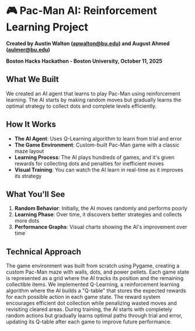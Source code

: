 # 🎮 Pac-Man AI: Reinforcement Learning Project

**Created by Austin Walton (apwalton@bu.edu) and August Ahmed (aulmer@bu.edu)**

**Boston Hacks Hackathon - Boston University, October 11, 2025**

## What We Built

We created an AI agent that learns to play Pac-Man using reinforcement learning. The AI starts by making random moves but gradually learns the optimal strategy to collect dots and complete levels efficiently.

## How It Works

- **The AI Agent**: Uses Q-Learning algorithm to learn from trial and error
- **The Game Environment**: Custom-built Pac-Man game with a classic maze layout
- **Learning Process**: The AI plays hundreds of games, and it's given rewards for collecting dots and penalties for inefficient moves
- **Visual Training**: You can watch the AI learn in real-time as it improves its strategy

## What You'll See

1. **Random Behavior**: Initially, the AI moves randomly and performs poorly
2. **Learning Phase**: Over time, it discovers better strategies and collects more dots
4. **Performance Graphs**: Visual charts showing the AI's improvement over time

## Technical Approach

The game environment was built from scratch using Pygame, creating a custom Pac-Man maze with walls, dots, and power pellets. Each game state is represented as a grid where the AI tracks its position and the remaining collectible items. We implemented Q-Learning, a reinforcement learning algorithm where the AI builds a "Q-table" that stores the expected rewards for each possible action in each game state. The reward system encourages efficient dot collection while penalizing wasted moves and revisiting cleared areas. During training, the AI starts with completely random actions but gradually learns optimal paths through trial and error, updating its Q-table after each game to improve future performance.

